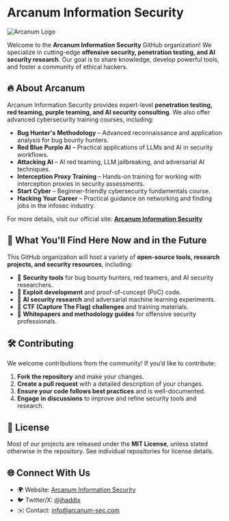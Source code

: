 # Arcanum Information Security

![Arcanum Logo](https://arcanum-sec.com/logo.png)

Welcome to the **Arcanum Information Security** GitHub organization! We specialize in cutting-edge **offensive security, penetration testing, and AI security research**. Our goal is to share knowledge, develop powerful tools, and foster a community of ethical hackers.

## 🔥 About Arcanum

Arcanum Information Security provides expert-level **penetration testing, red teaming, purple teaming, and AI security consulting**. We also offer advanced cybersecurity training courses, including:

- **Bug Hunter's Methodology** – Advanced reconnaissance and application analysis for bug bounty hunters.
- **Red Blue Purple AI** – Practical applications of LLMs and AI in security workflows.
- **Attacking AI** – AI red teaming, LLM jailbreaking, and adversarial AI techniques.
- **Interception Proxy Training** – Hands-on training for working with interception proxies in security assessments.
- **Start Cyber** – Beginner-friendly cybersecurity fundamentals course.
- **Hacking Your Career** – Practical guidance on networking and finding jobs in the infosec industry.

For more details, visit our official site: **[Arcanum Information Security](https://arcanum-sec.com)**

## 🚀 What You'll Find Here Now and in the Future
This GitHub organization will host a variety of **open-source tools, research projects, and security resources**, including:

- 🔹 **Security tools** for bug bounty hunters, red teamers, and AI security researchers.
- 🔹 **Exploit development** and proof-of-concept (PoC) code.
- 🔹 **AI security research** and adversarial machine learning experiments.
- 🔹 **CTF (Capture The Flag) challenges** and training materials.
- 🔹 **Whitepapers and methodology guides** for offensive security professionals.

## 🛠️ Contributing
We welcome contributions from the community! If you’d like to contribute:

1. **Fork the repository** and make your changes.
2. **Create a pull request** with a detailed description of your changes.
3. **Ensure your code follows best practices** and is well-documented.
4. **Engage in discussions** to improve and refine security tools and research.


## 📜 License
Most of our projects are released under the **MIT License**, unless stated otherwise in the repository. See individual repositories for license details.

## 🌐 Connect With Us
- 🌍 Website: [Arcanum Information Security](https://arcanum-sec.com)
- 🐦 Twitter/X: [@jhaddix](https://x.com/jhaddix)
- ✉️ Contact: [info@arcanum-sec.com](mailto:info@arcanum-sec.com)

